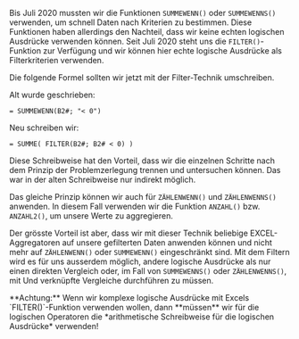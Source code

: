 Bis Juli 2020 mussten wir die Funktionen `SUMMEWENN()` oder `SUMMEWENNS()` verwenden, um schnell Daten nach Kriterien zu bestimmen. Diese Funktionen haben allerdings den Nachteil, dass wir keine echten logischen Ausdrücke verwenden können. Seit Juli 2020 steht uns die `FILTER()`-Funktion zur Verfügung und wir können hier echte logische Ausdrücke als Filterkriterien verwenden. 

Die folgende Formel sollten wir jetzt mit der Filter-Technik umschreiben. 

Alt wurde geschrieben:

```
= SUMMEWENN(B2#; "< 0")
```

Neu schreiben wir:

```
= SUMME( FILTER(B2#; B2# < 0) )
```

Diese Schreibweise hat den Vorteil, dass wir die einzelnen Schritte nach dem Prinzip der Problemzerlegung  trennen und untersuchen können. Das war in der alten Schreibweise nur indirekt möglich. 

Das gleiche Prinzip können wir auch für `ZÄHLENWENN()` und `ZÄHLENWENNS()` anwenden. In diesem Fall verwenden wir die Funktion `ANZAHL()` bzw. `ANZAHL2()`, um unsere Werte zu aggregieren. 

<p class="alert alert-info">Der grösste Vorteil ist aber, dass wir mit dieser Technik beliebige EXCEL-Aggregatoren auf unsere gefilterten Daten anwenden können und nicht mehr auf <code>ZÄHLENWENN()</code> oder <code>SUMMEWENN()</code> eingeschränkt sind. Mit dem Filtern wird es für uns ausserdem möglich, andere logische Ausdrücke als nur einen direkten Vergleich oder, im Fall von <code>SUMMEWENNS()</code> oder <code>ZÄHLENWENNS()</code>, mit Und verknüpfte Vergleiche durchführen zu müssen. </p>

<p class="alert alert-warning" markdown=1>
**Achtung:** Wenn wir komplexe logische Ausdrücke mit  Excels `FILTER()`-Funktion verwenden wollen, dann **müssen** wir für die logischen Operatoren die *arithmetische Schreibweise für die logischen Ausdrücke*  verwenden!
</p>
